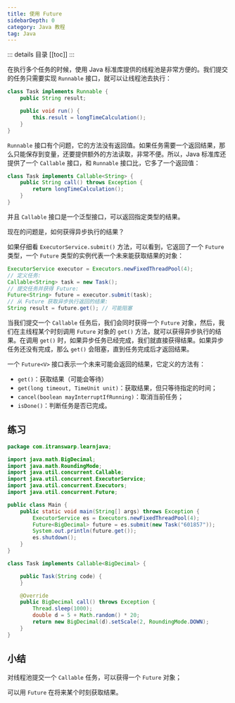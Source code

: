 ```yaml
---
title: 使用 Future
sidebarDepth: 0
category: Java 教程
tag: Java
---
```


::: details 目录
[[toc]]
:::

在执行多个任务的时候，使用 Java 标准库提供的线程池是非常方便的。我们提交的任务只需要实现 `Runnable` 接口，就可以让线程池去执行：

```java
class Task implements Runnable {
    public String result;

    public void run() {
        this.result = longTimeCalculation();
    }
}
```

`Runnable` 接口有个问题，它的方法没有返回值。如果任务需要一个返回结果，那么只能保存到变量，还要提供额外的方法读取，非常不便。所以，Java 标准库还提供了一个 `Callable` 接口，和 `Runnable` 接口比，它多了一个返回值：

```java
class Task implements Callable<String> {
    public String call() throws Exception {
        return longTimeCalculation();
    }
}
```

并且 `Callable` 接口是一个泛型接口，可以返回指定类型的结果。

现在的问题是，如何获得异步执行的结果？

如果仔细看 `ExecutorService.submit()` 方法，可以看到，它返回了一个 `Future` 类型，一个 `Future` 类型的实例代表一个未来能获取结果的对象：

```java
ExecutorService executor = Executors.newFixedThreadPool(4);
// 定义任务:
Callable<String> task = new Task();
// 提交任务并获得 Future:
Future<String> future = executor.submit(task);
// 从 Future 获取异步执行返回的结果:
String result = future.get(); // 可能阻塞
```

当我们提交一个 `Callable` 任务后，我们会同时获得一个 `Future` 对象，然后，我们在主线程某个时刻调用 `Future` 对象的 `get()` 方法，就可以获得异步执行的结果。在调用 `get()` 时，如果异步任务已经完成，我们就直接获得结果。如果异步任务还没有完成，那么 `get()` 会阻塞，直到任务完成后才返回结果。

一个 `Future<V>` 接口表示一个未来可能会返回的结果，它定义的方法有：

- `get()`：获取结果（可能会等待）
- `get(long timeout, TimeUnit unit)`：获取结果，但只等待指定的时间；
- `cancel(boolean mayInterruptIfRunning)`：取消当前任务；
- `isDone()`：判断任务是否已完成。

## 练习

```java
package com.itranswarp.learnjava;

import java.math.BigDecimal;
import java.math.RoundingMode;
import java.util.concurrent.Callable;
import java.util.concurrent.ExecutorService;
import java.util.concurrent.Executors;
import java.util.concurrent.Future;

public class Main {
	public static void main(String[] args) throws Exception {
		ExecutorService es = Executors.newFixedThreadPool(4);
		Future<BigDecimal> future = es.submit(new Task("601857"));
		System.out.println(future.get());
		es.shutdown();
	}
}

class Task implements Callable<BigDecimal> {

	public Task(String code) {
	}

	@Override
	public BigDecimal call() throws Exception {
		Thread.sleep(1000);
		double d = 5 + Math.random() * 20;
		return new BigDecimal(d).setScale(2, RoundingMode.DOWN);
	}
}
```

## 小结

对线程池提交一个 `Callable` 任务，可以获得一个 `Future` 对象；

可以用 `Future` 在将来某个时刻获取结果。